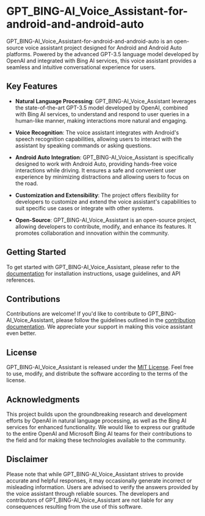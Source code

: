 # GPT_BING-AI_Voice_Assistant-for-android-and-android-auto

GPT_BING-AI_Voice_Assistant-for-android-and-android-auto is an open-source voice assistant project designed for Android and Android Auto platforms. Powered by the advanced GPT-3.5 language model developed by OpenAI and integrated with Bing AI services, this voice assistant provides a seamless and intuitive conversational experience for users.

## Key Features

- **Natural Language Processing**: GPT_BING-AI_Voice_Assistant leverages the state-of-the-art GPT-3.5 model developed by OpenAI, combined with Bing AI services, to understand and respond to user queries in a human-like manner, making interactions more natural and engaging.

- **Voice Recognition**: The voice assistant integrates with Android's speech recognition capabilities, allowing users to interact with the assistant by speaking commands or asking questions.

- **Android Auto Integration**: GPT_BING-AI_Voice_Assistant is specifically designed to work with Android Auto, providing hands-free voice interactions while driving. It ensures a safe and convenient user experience by minimizing distractions and allowing users to focus on the road.

- **Customization and Extensibility**: The project offers flexibility for developers to customize and extend the voice assistant's capabilities to suit specific use cases or integrate with other systems.

- **Open-Source**: GPT_BING-AI_Voice_Assistant is an open-source project, allowing developers to contribute, modify, and enhance its features. It promotes collaboration and innovation within the community.

## Getting Started

To get started with GPT_BING-AI_Voice_Assistant, please refer to the [documentation](https://github.com/yourusername/GPT_BING-AI_Voice_Assistant/wiki) for installation instructions, usage guidelines, and API references.

## Contributions

Contributions are welcome! If you'd like to contribute to GPT_BING-AI_Voice_Assistant, please follow the guidelines outlined in the [contribution documentation](https://github.com/yourusername/GPT_BING-AI_Voice_Assistant/blob/main/CONTRIBUTING.md). We appreciate your support in making this voice assistant even better.

## License

GPT_BING-AI_Voice_Assistant is released under the [MIT License](https://github.com/yourusername/GPT_BING-AI_Voice_Assistant/blob/main/LICENSE). Feel free to use, modify, and distribute the software according to the terms of the license.

## Acknowledgments

This project builds upon the groundbreaking research and development efforts by OpenAI in natural language processing, as well as the Bing AI services for enhanced functionality. We would like to express our gratitude to the entire OpenAI and Microsoft Bing AI teams for their contributions to the field and for making these technologies available to the community.

## Disclaimer

Please note that while GPT_BING-AI_Voice_Assistant strives to provide accurate and helpful responses, it may occasionally generate incorrect or misleading information. Users are advised to verify the answers provided by the voice assistant through reliable sources. The developers and contributors of GPT_BING-AI_Voice_Assistant are not liable for any consequences resulting from the use of this software.
